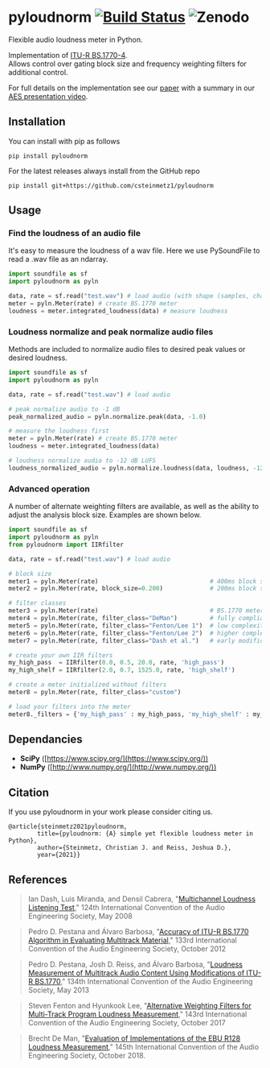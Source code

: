 # pyloudnorm  [![Build Status](https://travis-ci.org/csteinmetz1/pyloudnorm.svg?branch=master)](https://travis-ci.org/csteinmetz1/pyloudnorm) ![Zenodo](https://zenodo.org/badge/DOI/10.5281/zenodo.3551801.svg)
Flexible audio loudness meter in Python. 

Implementation of [ITU-R BS.1770-4](https://www.itu.int/dms_pubrec/itu-r/rec/bs/R-REC-BS.1770-4-201510-I!!PDF-E.pdf). <br/>
Allows control over gating block size and frequency weighting filters for additional control. 

For full details on the implementation see our [paper](https://csteinmetz1.github.io/pyloudnorm-eval/paper/pyloudnorm_preprint.pdf) with a summary in our [AES presentation video](https://www.youtube.com/watch?v=krSJpQ3d4gE).

## Installation
You can install with pip as follows
```
pip install pyloudnorm
```

For the latest releases always install from the GitHub repo
```
pip install git+https://github.com/csteinmetz1/pyloudnorm
```
## Usage

### Find the loudness of an audio file
It's easy to measure the loudness of a wav file. 
Here we use PySoundFile to read a .wav file as an ndarray.
```python
import soundfile as sf
import pyloudnorm as pyln

data, rate = sf.read("test.wav") # load audio (with shape (samples, channels))
meter = pyln.Meter(rate) # create BS.1770 meter
loudness = meter.integrated_loudness(data) # measure loudness
```

### Loudness normalize and peak normalize audio files
Methods are included to normalize audio files to desired peak values or desired loudness.
```python
import soundfile as sf
import pyloudnorm as pyln

data, rate = sf.read("test.wav") # load audio

# peak normalize audio to -1 dB
peak_normalized_audio = pyln.normalize.peak(data, -1.0)

# measure the loudness first 
meter = pyln.Meter(rate) # create BS.1770 meter
loudness = meter.integrated_loudness(data)

# loudness normalize audio to -12 dB LUFS
loudness_normalized_audio = pyln.normalize.loudness(data, loudness, -12.0)
```

### Advanced operation
A number of alternate weighting filters are available, as well as the ability to adjust the analysis block size. 
Examples are shown below.
```python
import soundfile as sf
import pyloudnorm as pyln
from pyloudnorm import IIRfilter

data, rate = sf.read("test.wav") # load audio

# block size
meter1 = pyln.Meter(rate)                               # 400ms block size
meter2 = pyln.Meter(rate, block_size=0.200)             # 200ms block size

# filter classes
meter3 = pyln.Meter(rate)                               # BS.1770 meter
meter4 = pyln.Meter(rate, filter_class="DeMan")         # fully compliant filters  
meter5 = pyln.Meter(rate, filter_class="Fenton/Lee 1")  # low complexity improvement by Fenton and Lee
meter6 = pyln.Meter(rate, filter_class="Fenton/Lee 2")  # higher complexity improvement by Fenton and Lee
meter7 = pyln.Meter(rate, filter_class="Dash et al.")   # early modification option

# create your own IIR filters
my_high_pass  = IIRfilter(0.0, 0.5, 20.0, rate, 'high_pass')
my_high_shelf = IIRfilter(2.0, 0.7, 1525.0, rate, 'high_shelf')

# create a meter initialized without filters
meter8 = pyln.Meter(rate, filter_class="custom")

# load your filters into the meter
meter8._filters = {'my_high_pass' : my_high_pass, 'my_high_shelf' : my_high_shelf}

```

## Dependancies
- **SciPy** ([https://www.scipy.org/](https://www.scipy.org/))
- **NumPy** ([http://www.numpy.org/](http://www.numpy.org/))


## Citation
If you use pyloudnorm in your work please consider citing us.
```
@article{steinmetz2021pyloudnorm,
        title={pyloudnorm: {A} simple yet flexible loudness meter in Python},
        author={Steinmetz, Christian J. and Reiss, Joshua D.},
        year={2021}}
```

## References

> Ian Dash, Luis Miranda, and Densil Cabrera, "[Multichannel Loudness Listening Test](http://www.aes.org/e-lib/browse.cfm?elib=14581),"
> 124th International Convention of the Audio Engineering Society, May 2008

> Pedro D. Pestana and Álvaro Barbosa, "[Accuracy of ITU-R BS.1770 Algorithm in Evaluating Multitrack Material](http://www.aes.org/e-lib/online/browse.cfm?elib=16608),"
> 133rd International Convention of the Audio Engineering Society, October 2012

> Pedro D. Pestana, Josh D. Reiss, and Álvaro Barbosa, "[Loudness Measurement of Multitrack Audio Content Using Modifications of ITU-R BS.1770](http://www.aes.org/e-lib/browse.cfm?elib=16714),"
> 134th International Convention of the Audio Engineering Society, May 2013

> Steven Fenton and Hyunkook Lee, "[Alternative Weighting Filters for Multi-Track Program Loudness Measurement](http://www.aes.org/e-lib/browse.cfm?elib=19215),"
> 143rd International Convention of the Audio Engineering Society, October 2017

> Brecht De Man, "[Evaluation of Implementations of the EBU R128 Loudness Measurement](http://www.aes.org/e-lib/browse.cfm?elib=19790)," 
> 145th International Convention of the Audio Engineering Society, October 2018. 

